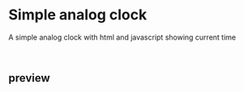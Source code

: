 <h1>Simple analog clock</h1>
<p>A simple analog clock with html and javascript showing current time</p><br>
<h2>preview</h2>

